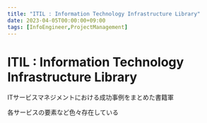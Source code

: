 ```yaml
---
title: "ITIL : Information Technology Infrastructure Library"
date: 2023-04-05T00:00:00+09:00
tags: [InfoEngineer,ProjectManagement]
---
```

# ITIL : Information Technology Infrastructure Library

ITサービスマネジメントにおける成功事例をまとめた書籍軍

各サービスの要素など色々存在している